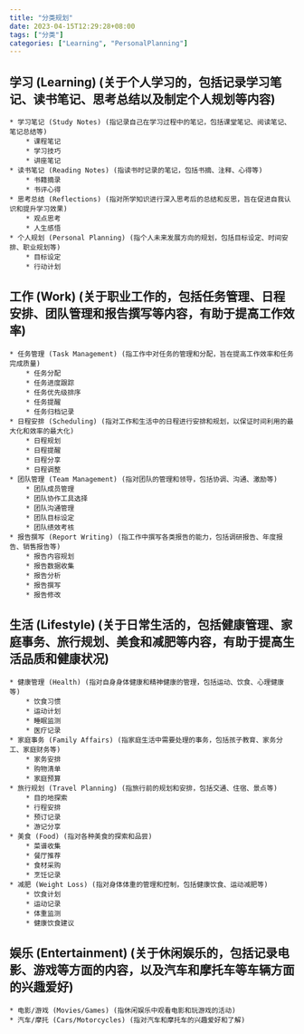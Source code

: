 ```yaml
---
title: "分类规划"
date: 2023-04-15T12:29:28+08:00
tags: ["分类"]
categories: ["Learning", "PersonalPlanning"]
---
```


## 学习 (Learning) (关于个人学习的，包括记录学习笔记、读书笔记、思考总结以及制定个人规划等内容)

	* 学习笔记 (Study Notes) (指记录自己在学习过程中的笔记，包括课堂笔记、阅读笔记、笔记总结等)
		* 课程笔记
		* 学习技巧
		* 讲座笔记
	* 读书笔记 (Reading Notes) (指读书时记录的笔记，包括书摘、注释、心得等)
		* 书籍摘录
		* 书评心得
	* 思考总结 (Reflections) (指对所学知识进行深入思考后的总结和反思，旨在促进自我认识和提升学习效果)
		* 观点思考
		* 人生感悟
	* 个人规划 (Personal Planning) (指个人未来发展方向的规划，包括目标设定、时间安排、职业规划等)
		* 目标设定
		* 行动计划
## 工作 (Work) (关于职业工作的，包括任务管理、日程安排、团队管理和报告撰写等内容，有助于提高工作效率)

	* 任务管理 (Task Management) (指工作中对任务的管理和分配，旨在提高工作效率和任务完成质量)
		* 任务分配
		* 任务进度跟踪
		* 任务优先级排序
		* 任务提醒
		* 任务归档记录
	* 日程安排 (Scheduling) (指对工作和生活中的日程进行安排和规划，以保证时间利用的最大化和效率的最大化)
		* 日程规划
		* 日程提醒
		* 日程分享
		* 日程调整
	* 团队管理 (Team Management) (指对团队的管理和领导，包括协调、沟通、激励等)
		* 团队成员管理
		* 团队协作工具选择
		* 团队沟通管理
		* 团队目标设定
		* 团队绩效考核
	* 报告撰写 (Report Writing) (指工作中撰写各类报告的能力，包括调研报告、年度报告、销售报告等)
		* 报告内容规划
		* 报告数据收集
		* 报告分析
		* 报告撰写
		* 报告修改
## 生活 (Lifestyle) (关于日常生活的，包括健康管理、家庭事务、旅行规划、美食和减肥等内容，有助于提高生活品质和健康状况)

	* 健康管理 (Health) (指对自身身体健康和精神健康的管理，包括运动、饮食、心理健康等)
		* 饮食习惯
		* 运动计划
		* 睡眠监测
		* 医疗记录
	* 家庭事务 (Family Affairs) (指家庭生活中需要处理的事务，包括孩子教育、家务分工、家庭财务等)
		* 家务安排
		* 购物清单
		* 家庭预算
	* 旅行规划 (Travel Planning) (指旅行前的规划和安排，包括交通、住宿、景点等)
		* 目的地探索
		* 行程安排
		* 预订记录
		* 游记分享
	* 美食 (Food) (指对各种美食的探索和品尝)
		* 菜谱收集
		* 餐厅推荐
		* 食材采购
		* 烹饪记录
	* 减肥 (Weight Loss) (指对身体体重的管理和控制，包括健康饮食、运动减肥等)
		* 饮食计划
		* 运动记录
		* 体重监测
		* 健康饮食建议
## 娱乐 (Entertainment) (关于休闲娱乐的，包括记录电影、游戏等方面的内容，以及汽车和摩托车等车辆方面的兴趣爱好)

	* 电影/游戏 (Movies/Games) (指休闲娱乐中观看电影和玩游戏的活动)
	* 汽车/摩托 (Cars/Motorcycles) (指对汽车和摩托车的兴趣爱好和了解)